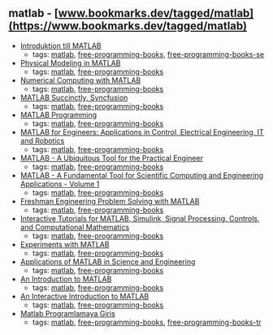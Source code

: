 matlab - [www.bookmarks.dev/tagged/matlab](https://www.bookmarks.dev/tagged/matlab)
---
* [Introduktion till MATLAB](https://www.liber.se/plus/E470523401.pdf)
    * tags: [matlab](../tagged/matlab.md), [free-programming-books](../tagged/free-programming-books.md), [free-programming-books-se](../tagged/free-programming-books-se.md)
* [Physical Modeling in MATLAB](http://greenteapress.com/matlab/index.html)
    * tags: [matlab](../tagged/matlab.md), [free-programming-books](../tagged/free-programming-books.md)
* [Numerical Computing with MATLAB](http://www.mathworks.com/moler/index_ncm.html?requestedDomain=www.mathworks.com&nocookie=true)
    * tags: [matlab](../tagged/matlab.md), [free-programming-books](../tagged/free-programming-books.md)
* [MATLAB Succinctly, Syncfusion](https://www.syncfusion.com/resources/techportal/ebooks/matlab)
    * tags: [matlab](../tagged/matlab.md), [free-programming-books](../tagged/free-programming-books.md)
* [MATLAB Programming](https://en.wikibooks.org/wiki/MATLAB_Programming)
    * tags: [matlab](../tagged/matlab.md), [free-programming-books](../tagged/free-programming-books.md)
* [MATLAB for Engineers: Applications in Control, Electrical Engineering, IT and Robotics](http://www.intechopen.com/books/matlab-for-engineers-applications-in-control-electrical-engineering-it-and-robotics)
    * tags: [matlab](../tagged/matlab.md), [free-programming-books](../tagged/free-programming-books.md)
* [MATLAB - A Ubiquitous Tool for the Practical Engineer](http://www.intechopen.com/books/matlab-a-ubiquitous-tool-for-the-practical-engineer)
    * tags: [matlab](../tagged/matlab.md), [free-programming-books](../tagged/free-programming-books.md)
* [MATLAB - A Fundamental Tool for Scientific Computing and Engineering Applications - Volume 1](http://www.intechopen.com/books/matlab-a-fundamental-tool-for-scientific-computing-and-engineering-applications-volume-1)
    * tags: [matlab](../tagged/matlab.md), [free-programming-books](../tagged/free-programming-books.md)
* [Freshman Engineering Problem Solving with MATLAB](http://cnx.org/featureContent/mfiles)
    * tags: [matlab](../tagged/matlab.md), [free-programming-books](../tagged/free-programming-books.md)
* [Interactive Tutorials for MATLAB, Simulink, Signal Processing, Controls, and Computational Mathematics](http://www.mathworks.com/tutorials)
    * tags: [matlab](../tagged/matlab.md), [free-programming-books](../tagged/free-programming-books.md)
* [Experiments with MATLAB](http://www.mathworks.com/moler/exm/index.html?requestedDomain=www.mathworks.com&nocookie=true)
    * tags: [matlab](../tagged/matlab.md), [free-programming-books](../tagged/free-programming-books.md)
* [Applications of MATLAB in Science and Engineering](http://www.intechopen.com/books/applications-of-matlab-in-science-and-engineering)
    * tags: [matlab](../tagged/matlab.md), [free-programming-books](../tagged/free-programming-books.md)
* [An Introduction to MATLAB](http://www.maths.dundee.ac.uk/software/MatlabNotes.pdf)
    * tags: [matlab](../tagged/matlab.md), [free-programming-books](../tagged/free-programming-books.md)
* [An Interactive Introduction to MATLAB](http://www.science.smith.edu/~jcardell/Courses/EGR326/Intro-to-MATLAB.pdf)
    * tags: [matlab](../tagged/matlab.md), [free-programming-books](../tagged/free-programming-books.md)
* [Matlab Programlamaya Giris](http://ismailari.com/blog/matlab-programlamaya-giris/)
    * tags: [matlab](../tagged/matlab.md), [free-programming-books](../tagged/free-programming-books.md), [free-programming-books-tr](../tagged/free-programming-books-tr.md)
